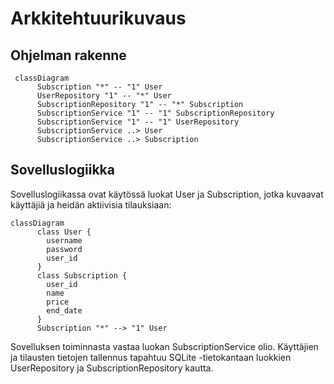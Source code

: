 # Arkkitehtuurikuvaus
## Ohjelman rakenne



```mermaid
 classDiagram
      Subscription "*" -- "1" User
      UserRepository "1" -- "*" User
      SubscriptionRepository "1" -- "*" Subscription
      SubscriptionService "1" -- "1" SubscriptionRepository
      SubscriptionService "1" -- "1" UserRepository
      SubscriptionService ..> User
      SubscriptionService ..> Subscription
```
## Sovelluslogiikka
Sovelluslogiikassa ovat käytössä luokat User ja Subscription, jotka kuvaavat käyttäjiä ja heidän aktiivisia tilauksiaan:

```mermaid
classDiagram
      class User {
        username
        password
        user_id
      }
      class Subscription {
        user_id
        name
        price
        end_date
      }
      Subscription "*" --> "1" User    
```
Sovelluksen toiminnasta vastaa luokan SubscriptionService olio. Käyttäjien ja tilausten tietojen tallennus tapahtuu SQLite -tietokantaan luokkien UserRepository ja SubscriptionRepository kautta.
